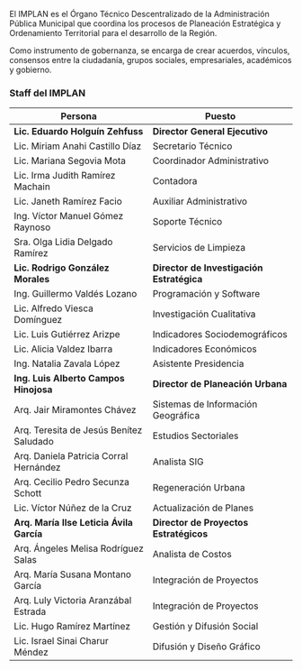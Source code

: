 
El IMPLAN es el Órgano Técnico Descentralizado de la Administración Pública Municipal que coordina los procesos de Planeación Estratégica y Ordenamiento Territorial para el desarrollo de la Región.

Como instrumento de gobernanza, se encarga de crear acuerdos, vínculos, consensos entre la ciudadanía, grupos sociales, empresariales, académicos y gobierno.

### Staff del IMPLAN

Persona                                  | Puesto
-----------------------------------------|-------------------------------
**Lic. Eduardo Holguín Zehfuss**         | **Director General Ejecutivo**
Lic. Miriam Anahi Castillo Díaz          | Secretario Técnico
Lic. Mariana Segovia Mota                | Coordinador Administrativo
Lic. Irma Judith Ramírez Machain         | Contadora
Lic. Janeth Ramírez Facio                | Auxiliar Administrativo
Ing. Víctor Manuel Gómez Raynoso         | Soporte Técnico
Sra. Olga Lidia Delgado Ramírez          | Servicios de Limpieza
**Lic. Rodrigo González Morales**        | **Director de Investigación Estratégica**
Ing. Guillermo Valdés Lozano             | Programación y Software
Lic. Alfredo Viesca Domínguez            | Investigación Cualitativa
Lic. Luis Gutiérrez Arizpe               | Indicadores Sociodemográficos
Lic. Alicia Valdez Ibarra                | Indicadores Económicos
Ing. Natalia Zavala López                | Asistente Presidencia
**Ing. Luis Alberto Campos Hinojosa**    | **Director de Planeación Urbana**
Arq. Jair Miramontes Chávez              | Sistemas de Información Geográfica
Arq. Teresita de Jesús Benítez Saludado  | Estudios Sectoriales
Arq. Daniela Patricia Corral Hernández   | Analista SIG
Arq. Cecilio Pedro Secunza Schott        | Regeneración Urbana
Lic. Víctor Núñez de la Cruz             | Actualización de Planes
**Arq. María Ilse Leticia Ávila García** | **Director de Proyectos Estratégicos**
Arq. Ángeles Melisa Rodríguez Salas      | Analista de Costos
Arq. María Susana Montano García         | Integración de Proyectos
Arq. Luly Victoria Aranzábal Estrada     | Integración de Proyectos
Lic. Hugo Ramírez Martínez               | Gestión y Difusión Social
Lic. Israel Sinai Charur Méndez          | Difusión y Diseño Gráfico
